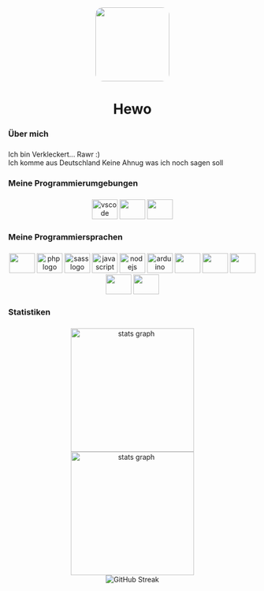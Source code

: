 <div align="center">
  <img height="150" style="border-radius: 15px; max-width: 100%;" src="https://avatars.githubusercontent.com/u/58024857?v=4"  />
</div>

###

<h1 align="center">Hewo</h1>

###

<h3 align="left">Über mich</h3>

###

<p align="left">Ich bin Verkleckert... Rawr :)<br>
Ich komme aus Deutschland
Keine Ahnug was ich noch sagen soll

###

<h3 align="left">Meine Programmierumgebungen</h3>

###

<div align="center">
  <img src="https://cdn.jsdelivr.net/gh/devicons/devicon/icons/vscode/vscode-original.svg" height="40" width="52" alt="vscode logo"  />
  <img src="https://cdn.jsdelivr.net/gh/devicons/devicon/icons/atom/atom-original.svg" height="40" width="52"  />
  <img src="https://cdn.jsdelivr.net/gh/devicons/devicon/icons/intellij/intellij-original.svg" height="40" width="52"  />
</div>

###

<h3 align="left">Meine Programmiersprachen</h3>

###

<div align="center">
  <img src="https://cdn.jsdelivr.net/gh/devicons/devicon/icons/html5/html5-original.svg" height="40" width="52"  />
  <img src="https://cdn.jsdelivr.net/gh/devicons/devicon/icons/php/php-original.svg" height="40" width="52" alt="php logo"  />
  <img src="https://cdn.jsdelivr.net/gh/devicons/devicon/icons/sass/sass-original.svg" height="40" width="52" alt="sass logo"  />
  <img src="https://cdn.jsdelivr.net/gh/devicons/devicon/icons/javascript/javascript-original.svg" height="40" width="52" alt="javascript logo"  />
  <img src="https://cdn.jsdelivr.net/gh/devicons/devicon/icons/nodejs/nodejs-original.svg" height="40" width="52" alt="nodejs logo"  />
  <img src="https://cdn.jsdelivr.net/gh/devicons/devicon/icons/arduino/arduino-original.svg" height="40" width="52" alt="arduino logo">
  <img src="https://cdn.jsdelivr.net/gh/devicons/devicon/icons/c/c-original.svg" height="40" width="52"  />
  <img src="https://cdn.jsdelivr.net/gh/devicons/devicon/icons/csharp/csharp-original.svg" height="40" width="52"  />
	<img src="https://cdn.jsdelivr.net/gh/devicons/devicon/icons/python/python-original.svg" height="40" width="52"  />
	<img src="https://cdn.jsdelivr.net/gh/devicons/devicon/icons/react/react-original.svg" height="40" width="52"  />
<img src="https://cdn.jsdelivr.net/gh/devicons/devicon/icons/typescript/typescript-original.svg" height="40" width="52"  />

</div>

###

<h3 align="left">Statistiken</h3>

###

<div align="center">
  <img src="https://github-readme-stats.vercel.app/api?username=verkleckert&hide_title=false&hide_rank=false&show_icons=true&include_all_commits=true&count_private=true&disable_animations=false&theme=github_dark&locale=en&hide_border=true&order=1" height="250" alt="stats graph" /> <br>
</div>
<div align="center">
<img src="https://github-readme-stats.vercel.app/api/top-langs/?username=Verkleckert&layout=donut&hide_title=false&hide_rank=false&show_icons=true&include_all_commits=true&count_private=true&disable_animations=false&theme=github_dark&locale=en&hide_border=true&order=1" height="250" alt="stats graph" /> <br>

<img src="https://streak-stats.demolab.com?user=Verkleckert&layout=donut&hide_title=false&hide_rank=false&show_icons=true&include_all_commits=true&count_private=true&disable_animations=false&theme=github_dark&locale=en&hide_border=true&order=1" alt="GitHub Streak" />

</div>

<div align="center">

</div>

###